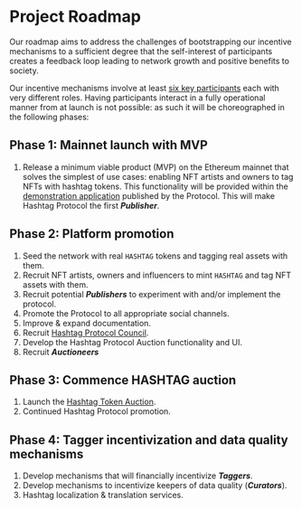 # Project Roadmap

Our roadmap aims to address the challenges of bootstrapping our
incentive mechanisms to a sufficient degree that the self-interest of
participants creates a feedback loop leading to network growth
and positive benefits to society.

Our incentive mechanisms involve at least [six key
participants](/essentials/participants) each with very different roles. Having
participants interact in a fully operational manner from at launch is not
possible: as such it will be choreographed in the following phases:


## Phase 1: Mainnet launch with MVP


1. Release a minimum viable product (MVP) on the Ethereum mainnet that solves
   the simplest of use cases: enabling NFT artists and owners to tag NFTs with
   hashtag tokens. This functionality will be provided within the [demonstration
   application](https://app.hashtag-protocol.org) published by the Protocol.
   This will make Hashtag Protocol the first **_Publisher_**.

## Phase 2: Platform promotion

1. Seed the network with real `HASHTAG` tokens and tagging real assets with them.
2. Recruit NFT artists, owners and influencers to mint `HASHTAG` and tag NFT
   assets with them.
3. Recruit potential **_Publishers_** to experiment with and/or implement the
   protocol.
4. Promote the Protocol to all appropriate social channels.
5. Improve & expand documentation.
6. Recruit [Hashtag Protocol Council](/essentials/hashtag-council).
7. Develop the Hashtag Protocol Auction functionality and UI.
8. Recruit **_Auctioneers_**

## Phase 3: Commence HASHTAG auction

1. Launch the [Hashtag Token Auction](/essentials/protocol-overview.html#hashtag-token-auction).
2. Continued Hashtag Protocol promotion.

## Phase 4: Tagger incentivization and data quality mechanisms

1. Develop mechanisms that will financially incentivize **_Taggers_**.
2. Develop mechanisms to incentivize keepers of data quality (**_Curators_**).
3. Hashtag localization & translation services.
